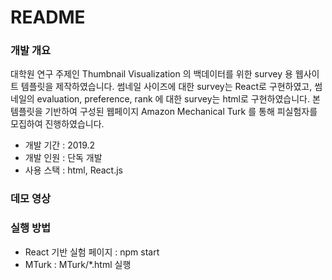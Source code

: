 # README #

### 개발 개요 ###

대학원 연구 주제인 Thumbnail Visualization 의 백데이터를 위한 survey 용 웹사이트 템플릿을 제작하였습니다.
썸네일 사이즈에 대한 survey는 React로 구현하였고, 썸네일의 evaluation, preference, rank 에 대한 survey는 html로 구현하였습니다.
본 템플릿을 기반하여 구성된 웹페이지 Amazon Mechanical Turk 를 통해 피실험자를 모집하여 진행하였습니다.

* 개발 기간 : 2019.2
* 개발 인원 : 단독 개발
* 사용 스택 : html, React.js

### 데모 영상 ###

### 실행 방법 ###
- React 기반 실험 페이지 : npm start
- MTurk : MTurk/*.html 실행
